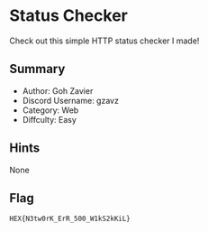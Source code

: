 # Status Checker

Check out this simple HTTP status checker I made!

## Summary

- Author: Goh Zavier
- Discord Username: gzavz
- Category: Web
- Diffculty: Easy

## Hints

None

## Flag

``HEX{N3tw0rK_ErR_500_W1kS2kKiL}``
